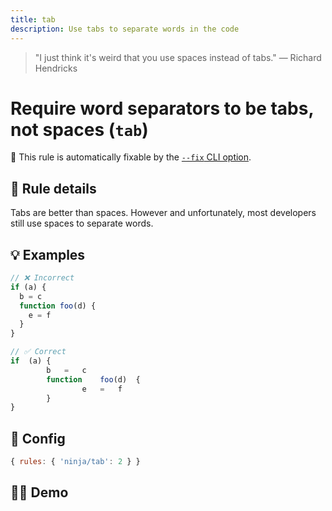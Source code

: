 ```yaml
---
title: tab
description: Use tabs to separate words in the code
---
```


<script setup lang="ts">
import CodeEditor from '../../.vitepress/theme/components/code-editor.vue';
import {ruleName, presetConfigs, initialText} from '../../src/sample-code/tab.js';
</script>

> "I just think it's weird that you use spaces instead of tabs." — Richard
> Hendricks

# Require word separators to be tabs, not spaces (`tab`)

🔧 This rule is automatically fixable by the
[`--fix` CLI option](https://eslint.org/docs/latest/user-guide/command-line-interface#--fix).

<!-- end auto-generated rule header -->

## 📖 Rule details

Tabs are better than spaces. However and unfortunately, most developers still
use spaces to separate words.

## 💡 Examples

```js
// ❌ Incorrect
if (a) {
  b = c
  function foo(d) {
    e = f
  }
}

// ✅ Correct
if	(a)	{
		b	=	c
		function	foo(d)	{
				e	=	f
		}
}
```

## 🔧 Config

```js
{ rules: { 'ninja/tab': 2 } }
```

## 🧑‍💻 Demo

<CodeEditor :rule="ruleName" :text="initialText" :presetConfigs="presetConfigs" />
